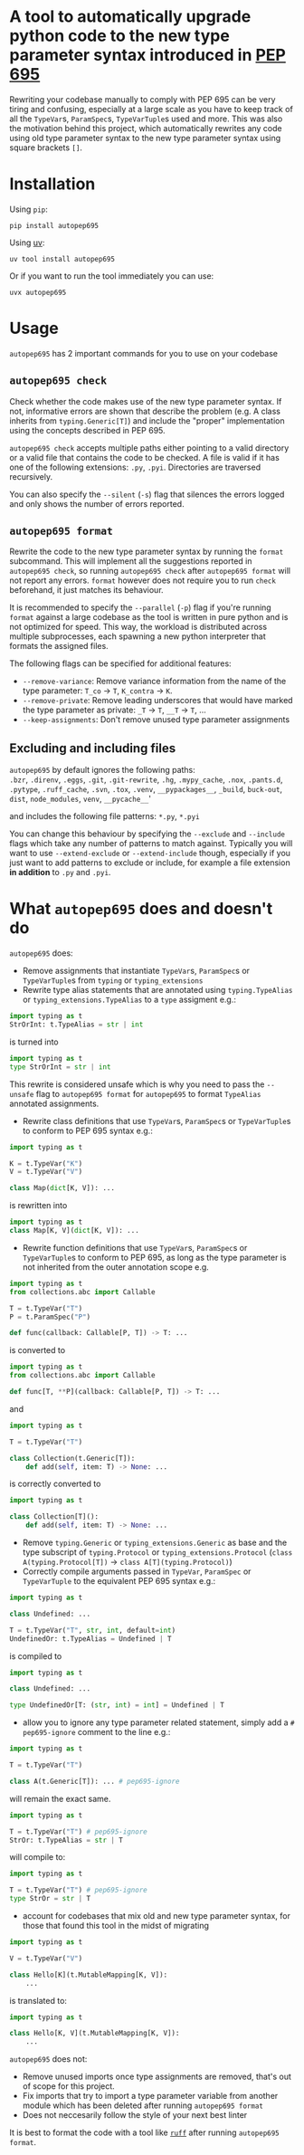 # A tool to automatically upgrade python code to the new type parameter syntax introduced in [PEP 695](https://peps.python.org/pep-0695/)

Rewriting your codebase manually to comply with PEP 695 can be very tiring and confusing, especially at a large scale as you have to keep track of all the `TypeVar`s, `ParamSpec`s, `TypeVarTuple`s used and more. This was also the motivation behind this project, which automatically rewrites any code using old type parameter syntax to the new type parameter syntax using square brackets `[]`. 

# Installation
Using `pip`:
```
pip install autopep695
```
Using [uv](https://docs.astral.sh/uv/):
```
uv tool install autopep695
```
Or if you want to run the tool immediately you can use:
```
uvx autopep695
```

# Usage

`autopep695` has 2 important commands for you to use on your codebase

## `autopep695 check`
Check whether the code makes use of the new type parameter syntax. If not, informative errors are shown that describe the problem (e.g. A class inherits from `typing.Generic[T]`) and include the "proper" implementation using the concepts described in PEP 695.

`autopep695 check` accepts multiple paths either pointing to a valid directory or a valid file that contains the code to be checked. A file is valid if it has one of the following extensions: `.py`, `.pyi`. Directories are traversed recursively.

You can also specify the `--silent` (`-s`) flag that silences the errors logged and only shows the number of errors reported.

## `autopep695 format`
Rewrite the code to the new type parameter syntax by running the `format` subcommand. This will implement all the suggestions reported in `autopep695 check`, so running `autopep695 check` after `autopep695 format` will not report any errors. `format` however does not require you to run `check` beforehand, it just matches its behaviour.

It is recommended to specify the `--parallel` (`-p`) flag if you're running `format` against a large codebase as the tool is written in pure python and is not optimized for speed. This way, the workload is distributed across multiple subprocesses, each spawning a new python interpreter that formats the assigned files.

The following flags can be specified for additional features:
- `--remove-variance`: Remove variance information from the name of the type parameter:
`T_co` -> `T`, `K_contra` -> `K`.
- `--remove-private`: Remove leading underscores that would have marked the type parameter as private: `_T` -> `T`, `__T` -> `T`, ... 
- `--keep-assignments`: Don't remove unused type parameter assignments 

## Excluding and including files
`autopep695` by default ignores the following paths:<br>
`.bzr`, `.direnv`, `.eggs`, `.git`, `.git-rewrite`, `.hg`, `.mypy_cache`, `.nox`, `.pants.d`, `.pytype`, `.ruff_cache`, `.svn`, `.tox`, `.venv`, `__pypackages__`, `_build`, `buck-out`, `dist`, `node_modules`, `venv`, `__pycache__`'

and includes the following file patterns:
`*.py`, `*.pyi`

You can change this behaviour by specifying the `--exclude` and `--include` flags which take any number of patterns to match against. Typically you will want to use `--extend-exclude` or `--extend-include` though, especially if you just want to add patterns to exclude or include, for example a file extension **in addition** to `.py` and `.pyi`.

# What `autopep695` does and doesn't do

`autopep695` does:
- Remove assignments that instantiate `TypeVar`s, `ParamSpec`s or `TypeVarTuple`s from `typing` or `typing_extensions`
- Rewrite type alias statements that are annotated using `typing.TypeAlias` or `typing_extensions.TypeAlias` to a `type` assigment e.g.:
```py
import typing as t
StrOrInt: t.TypeAlias = str | int
```
is turned into
```py
import typing as t
type StrOrInt = str | int
```
This rewrite is considered unsafe which is why you need to pass the `--unsafe` flag to `autopep695 format` for `autopep695` to format `TypeAlias` annotated assignments.
- Rewrite class definitions that use `TypeVar`s, `ParamSpec`s or `TypeVarTuple`s to conform to PEP 695 syntax e.g.:
```py
import typing as t

K = t.TypeVar("K")
V = t.TypeVar("V")

class Map(dict[K, V]): ...
```
is rewritten into
```py
import typing as t
class Map[K, V](dict[K, V]): ...
```
- Rewrite function definitions that use `TypeVar`s, `ParamSpec`s or `TypeVarTuple`s to conform to PEP 695, as long as the type parameter is not inherited from the outer annotation scope e.g.
```py
import typing as t
from collections.abc import Callable

T = t.TypeVar("T")
P = t.ParamSpec("P")

def func(callback: Callable[P, T]) -> T: ...
```
is converted to
```py
import typing as t
from collections.abc import Callable

def func[T, **P](callback: Callable[P, T]) -> T: ...
```
and
```py
import typing as t

T = t.TypeVar("T")

class Collection(t.Generic[T]):
    def add(self, item: T) -> None: ...
```
is correctly converted to
```py
import typing as t

class Collection[T]():
    def add(self, item: T) -> None: ...
```
- Remove `typing.Generic` or `typing_extensions.Generic` as base and the type subscript of `typing.Protocol` or `typing_extensions.Protocol` (`class A(typing.Protocol[T])` -> `class A[T](typing.Protocol)`)
- Correctly compile arguments passed in `TypeVar`, `ParamSpec` or `TypeVarTuple` to the equivalent PEP 695 syntax e.g.:
```py
import typing as t

class Undefined: ...

T = t.TypeVar("T", str, int, default=int)
UndefinedOr: t.TypeAlias = Undefined | T
```
is compiled to
```py
import typing as t

class Undefined: ...

type UndefinedOr[T: (str, int) = int] = Undefined | T
```
- allow you to ignore any type parameter related statement, simply add a `# pep695-ignore` comment to the line e.g.:
```py
import typing as t

T = t.TypeVar("T")

class A(t.Generic[T]): ... # pep695-ignore
```
will remain the exact same.

```py
import typing as t

T = t.TypeVar("T") # pep695-ignore
StrOr: t.TypeAlias = str | T
```
will compile to:
```py
import typing as t

T = t.TypeVar("T") # pep695-ignore
type StrOr = str | T
```
- account for codebases that mix old and new type parameter syntax, for those that found this tool in the midst of migrating
```py
import typing as t

V = t.TypeVar("V")

class Hello[K](t.MutableMapping[K, V]):
    ...
```
is translated to:
```py
import typing as t

class Hello[K, V](t.MutableMapping[K, V]):
    ...
```

`autopep695` does not:
- Remove unused imports once type assignments are removed, that's out of scope for this project.
- Fix imports that try to import a type parameter variable from another module which has been deleted after running `autopep695 format`
- Does not neccesarily follow the style of your next best linter

It is best to format the code with a tool like [`ruff`](https://docs.astral.sh/ruff/) after running `autopep695 format`.